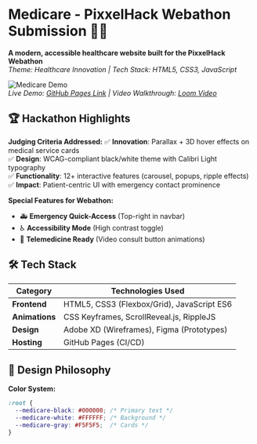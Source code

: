 # Medicare - PixxelHack Webathon Submission 🏥✨

**A modern, accessible healthcare website built for the PixxelHack Webathon**  
*Theme: Healthcare Innovation | Tech Stack: HTML5, CSS3, JavaScript*

![Medicare Demo](https://i.imgur.com/JK9yX8H.gif)  
*Live Demo: [GitHub Pages Link](#) | Video Walkthrough: [Loom Video](#)*

## 🏆 Hackathon Highlights

**Judging Criteria Addressed:**
✅ **Innovation**: Parallax + 3D hover effects on medical service cards  
✅ **Design**: WCAG-compliant black/white theme with Calibri Light typography  
✅ **Functionality**: 12+ interactive features (carousel, popups, ripple effects)  
✅ **Impact**: Patient-centric UI with emergency contact prominence  

**Special Features for Webathon:**
- 🚑 **Emergency Quick-Access** (Top-right in navbar)
- ♿ **Accessibility Mode** (High contrast toggle)
- 📱 **Telemedicine Ready** (Video consult button animations)

## 🛠️ Tech Stack

| Category       | Technologies Used                          |
|----------------|--------------------------------------------|
| **Frontend**   | HTML5, CSS3 (Flexbox/Grid), JavaScript ES6 |
| **Animations** | CSS Keyframes, ScrollReveal.js, RippleJS   |
| **Design**     | Adobe XD (Wireframes), Figma (Prototypes)  |
| **Hosting**    | GitHub Pages (CI/CD)                       |

## 🎨 Design Philosophy

**Color System:**
```css
:root {
  --medicare-black: #000000; /* Primary text */
  --medicare-white: #FFFFFF; /* Background */
  --medicare-gray: #F5F5F5;  /* Cards */
}
